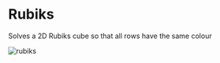 # Rubiks

Solves a 2D Rubiks cube so that all rows have the same colour

![rubiks](https://mattcarlson.org/img/rubiks.png)
